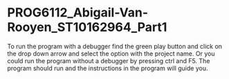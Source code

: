# PROG6112_Abigail-Van-Rooyen_ST10162964_Part1
To run the program with a debugger find the green play button and click on the drop down arrow and select the option with the project name.
Or you could run the program without a debugger by pressing ctrl and F5.
The program should run and the instructions in the program will guide you.
